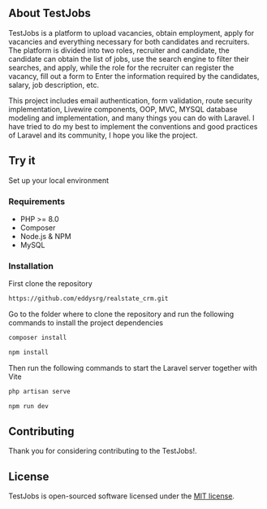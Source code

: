 ## About TestJobs

TestJobs is a platform to upload vacancies, obtain employment, apply for vacancies and everything necessary for both candidates and recruiters. The platform is divided into two roles, recruiter and candidate, the candidate can obtain the list of jobs, use the search engine to filter their searches, and apply, while the role for the recruiter can register the vacancy, fill out a form to Enter the information required by the candidates, salary, job description, etc.

This project includes email authentication, form validation, route security implementation, Livewire components, OOP, MVC, MYSQL database modeling and implementation, and many things you can do with Laravel. I have tried to do my best to implement the conventions and good practices of Laravel and its community, I hope you like the project.

## Try it

Set up your local environment

### Requirements

-   PHP >= 8.0
-   Composer
-   Node.js & NPM
-   MySQL

### Installation

First clone the repository

```bash
https://github.com/eddysrg/realstate_crm.git
```

Go to the folder where to clone the repository and run the following commands to install the project dependencies

```bash
composer install

npm install
```

Then run the following commands to start the Laravel server together with Vite

```bash
php artisan serve

npm run dev
```

## Contributing

Thank you for considering contributing to the TestJobs!.

## License

TestJobs is open-sourced software licensed under the [MIT license](https://opensource.org/licenses/MIT).
